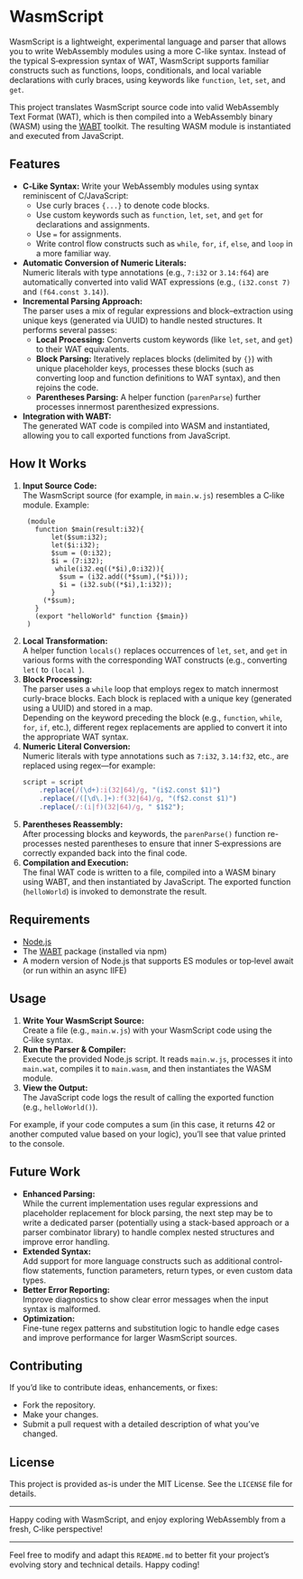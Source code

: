 
# WasmScript

WasmScript is a lightweight, experimental language and parser that allows you to write WebAssembly modules using a more C-like syntax. Instead of the typical S‑expression syntax of WAT, WasmScript supports familiar constructs such as functions, loops, conditionals, and local variable declarations with curly braces, using keywords like `function`, `let`, `set`, and `get`.

This project translates WasmScript source code into valid WebAssembly Text Format (WAT), which is then compiled into a WebAssembly binary (WASM) using the [WABT](https://github.com/WebAssembly/wabt) toolkit. The resulting WASM module is instantiated and executed from JavaScript.

## Features

- **C‑Like Syntax:** Write your WebAssembly modules using syntax reminiscent of C/JavaScript:
  - Use curly braces `{...}` to denote code blocks.
  - Use custom keywords such as `function`, `let`, `set`, and `get` for declarations and assignments.
  - Use `=` for assignments.
  - Write control flow constructs such as `while`, `for`, `if`, `else`, and `loop` in a more familiar way.
- **Automatic Conversion of Numeric Literals:**  
  Numeric literals with type annotations (e.g., `7:i32` or `3.14:f64`) are automatically converted into valid WAT expressions (e.g., `(i32.const 7)` and `(f64.const 3.14)`).
- **Incremental Parsing Approach:**  
  The parser uses a mix of regular expressions and block–extraction using unique keys (generated via UUID) to handle nested structures. It performs several passes:
  - **Local Processing:** Converts custom keywords (like `let`, `set`, and `get`) to their WAT equivalents.
  - **Block Parsing:** Iteratively replaces blocks (delimited by `{}`) with unique placeholder keys, processes these blocks (such as converting loop and function definitions to WAT syntax), and then rejoins the code.
  - **Parentheses Parsing:** A helper function (`parenParse`) further processes innermost parenthesized expressions.
- **Integration with WABT:**  
  The generated WAT code is compiled into WASM and instantiated, allowing you to call exported functions from JavaScript.

## How It Works

1. **Input Source Code:**  
   The WasmScript source (for example, in `main.w.js`) resembles a C‑like module. Example:
   ```wat
    (module
      function $main(result:i32){
          let($sum:i32);
          let($i:i32);
          $sum = (0:i32);
          $i = (7:i32);
           while(i32.eq((*$i),0:i32)){
            $sum = (i32.add((*$sum),(*$i)));
            $i = (i32.sub((*$i),1:i32));
          }
        (*$sum);
      }
      (export "helloWorld" function {$main})
    )
   ```
2. **Local Transformation:**  
   A helper function `locals()` replaces occurrences of `let`, `set`, and `get` in various forms with the corresponding WAT constructs (e.g., converting `let(` to `(local `).
3. **Block Processing:**  
   The parser uses a `while` loop that employs regex to match innermost curly-brace blocks. Each block is replaced with a unique key (generated using a UUID) and stored in a map.  
   Depending on the keyword preceding the block (e.g., `function`, `while`, `for`, `if`, etc.), different regex replacements are applied to convert it into the appropriate WAT syntax.
4. **Numeric Literal Conversion:**  
   Numeric literals with type annotations such as `7:i32`, `3.14:f32`, etc., are replaced using regex—for example:
   ```js
   script = script
       .replace(/(\d+):i(32|64)/g, "(i$2.const $1)")
       .replace(/([\d\.]+):f(32|64)/g, "(f$2.const $1)")
       .replace(/:(i|f)(32|64)/g, " $1$2");
   ```
5. **Parentheses Reassembly:**  
   After processing blocks and keywords, the `parenParse()` function re-processes nested parentheses to ensure that inner S‑expressions are correctly expanded back into the final code.
6. **Compilation and Execution:**  
   The final WAT code is written to a file, compiled into a WASM binary using WABT, and then instantiated by JavaScript. The exported function (`helloWorld`) is invoked to demonstrate the result.

## Requirements

- [Node.js](https://nodejs.org/)
- The [WABT](https://github.com/WebAssembly/wabt) package (installed via npm)
- A modern version of Node.js that supports ES modules or top‑level await (or run within an async IIFE)

## Usage

1. **Write Your WasmScript Source:**  
   Create a file (e.g., `main.w.js`) with your WasmScript code using the C‑like syntax.
2. **Run the Parser & Compiler:**  
   Execute the provided Node.js script. It reads `main.w.js`, processes it into `main.wat`, compiles it to `main.wasm`, and then instantiates the WASM module.
3. **View the Output:**  
   The JavaScript code logs the result of calling the exported function (e.g., `helloWorld()`).

For example, if your code computes a sum (in this case, it returns 42 or another computed value based on your logic), you’ll see that value printed to the console.

## Future Work

- **Enhanced Parsing:**  
  While the current implementation uses regular expressions and placeholder replacement for block parsing, the next step may be to write a dedicated parser (potentially using a stack-based approach or a parser combinator library) to handle complex nested structures and improve error handling.
- **Extended Syntax:**  
  Add support for more language constructs such as additional control-flow statements, function parameters, return types, or even custom data types.
- **Better Error Reporting:**  
  Improve diagnostics to show clear error messages when the input syntax is malformed.
- **Optimization:**  
  Fine-tune regex patterns and substitution logic to handle edge cases and improve performance for larger WasmScript sources.

## Contributing

If you’d like to contribute ideas, enhancements, or fixes:
- Fork the repository.
- Make your changes.
- Submit a pull request with a detailed description of what you’ve changed.

## License

This project is provided as-is under the MIT License. See the `LICENSE` file for details.

---

Happy coding with WasmScript, and enjoy exploring WebAssembly from a fresh, C‑like perspective!

---

Feel free to modify and adapt this `README.md` to better fit your project’s evolving story and technical details. Happy coding!